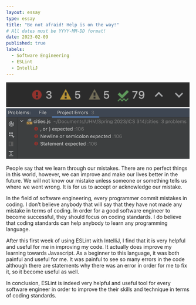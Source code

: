 ```yaml
---
layout: essay
type: essay
title: "Be not afraid! Help is on the way!"
# All dates must be YYYY-MM-DD format!
date: 2023-02-09
published: true
labels:
  - Software Engineering
  - ESLint
  - IntelliJ
---
```



<img width="500px" class="float-end pe-4" src="../img/igniting/eslint1.png">
<img width="500px" class="float-end pe-4" src="../img/igniting/eslint2.png">
 


<p> People say that we learn through our mistakes. There are no perfect things in this world, however, we can improve and make our lives better in the future. We will not know our mistake unless someone or something tells us where we went wrong. It is for us to accept or acknowledge our mistake. </p>

In the field of software engineering, every programmer commit mistakes in coding. I don’t believe anybody that will say that they have not made any mistake in terms of coding. In order for a good software engineer to become successful, they should focus on coding standards. I do believe that coding standards can help anybody to learn any programming language. 

After this first week of using ESLint with IntelliJ, I find that it is very helpful and useful for me in improving my code. It actually does improve my learning towards Javascript. As a beginner to this language, it was both painful and useful for me.  It was painful to see so many errors in the code although there are statements why there was an error in order for me to fix it, so it become useful as well. 

In conclusion, ESLint is indeed very helpful and useful tool for every software engineer in order to improve the their skills and technique in terms of coding standards. 

  

